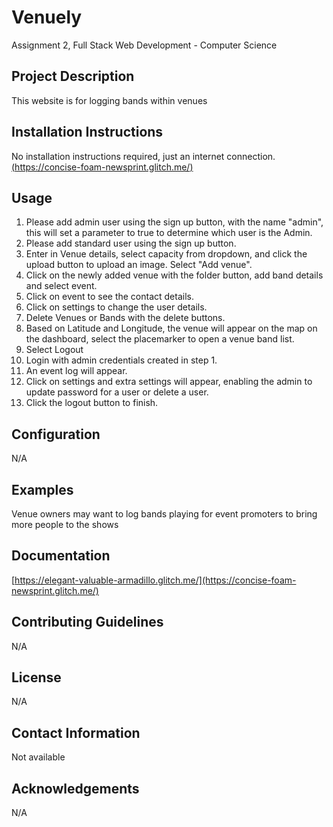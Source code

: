# Venuely
Assignment 2, Full Stack Web Development - Computer Science

## Project Description
This website is for logging bands within venues

## Installation Instructions
No installation instructions required, just an internet connection.
[(https://concise-foam-newsprint.glitch.me/)](https://concise-foam-newsprint.glitch.me/)

## Usage
1. Please add admin user using the sign up button, with the name "admin", this will set a parameter to true to determine which user is the Admin.
2. Please add standard user using the sign up button.
3. Enter in Venue details, select capacity from dropdown, and click the upload button to upload an image. Select "Add venue".
4. Click on the newly added venue with the folder button, add band details and select event.
5. Click on event to see the contact details.
6. Click on settings to change the user details.
7. Delete Venues or Bands with the delete buttons.
8. Based on Latitude and Longitude, the venue will appear on the map on the dashboard, select the placemarker to open a venue band list.
9. Select Logout
10. Login with admin credentials created in step 1.
11. An event log will appear.
12. Click on settings and extra settings will appear, enabling the admin to update password for a user or delete a user.
13. Click the logout button to finish.
    
## Configuration
N/A

## Examples
Venue owners may want to log bands playing for event promoters to bring more people to the shows

## Documentation
[https://elegant-valuable-armadillo.glitch.me/](https://concise-foam-newsprint.glitch.me/)

## Contributing Guidelines
N/A

## License
N/A

## Contact Information
Not available

## Acknowledgements
N/A

